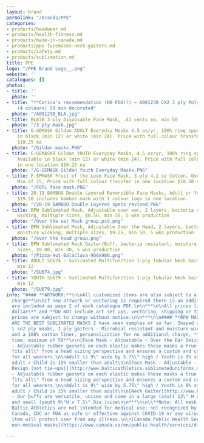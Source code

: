 ```yaml
---
layout: brand
permalink: "/brands/PPE"
categories:
- products/headwear.md
- products/health-fitness.md
- products/made-in-canada.md
- products/ppe-facemasks-neck-gaiters.md
- products/safety.md
- products/sublimation.md
title: PPE
logo: "/PPE Brand Logo__.png"
website: ''
catalogues: []
photos:
- title: ''
  photo: ''
- title: "**Corina's recommendation (NO FOG!!) ~ A001230 CX2 3 ply Polyester Mask
    (4 colours) 50 min decorated"
  photo: "/A001230_BLA.jpg"
- title: BL670 3-ply Disposable Face Mask, .43 cents ea, min 50
  photo: "/3 ply mask.jpg"
- title: G-GEMASK Gildan ADULT Everyday Masks 4.5 oz/yr, 100% ring spun cotton. Available
    in black (min 12) or white (min 24). Price with full colour transfer in one location
    $10.25 ea
  photo: "/Gildan masks.PNG"
- title: G-GEMASKB Gildan YOUTH Everyday Masks, 4.5 oz/yr, 100% ring spun cotton.
    Available in black (min 12) or white (min 24). Price with full colour transfer
    in one location $10.25 ea
  photo: "/G-GEMASK Gildan Youth Everyday Masks.PNG"
- title: F-5PMASK Fruit of the Loom Face Mask, 3-ply 4.1 oz Cotton, Over ear design,
    Min of 15, Price with full colour transfer in one location $10.50 ea
  photo: "/FOTL face mask.PNG"
- title: 20-19 BAMBOO Double Layered Reversible Face Masks, Adult or Youth, min 12,
    $19.50 includes bamboo mask with 1 colour logo in one location.
  photo: "/20-19 BAMBOO Double Layered specs revised.PNG"
- title: BPW Sublimated Mask, Adjustable over ear, 2 layers, bacteria resistant, moisture
    wicking, multiple sizes, $8.50, min 50, 5 wks production
  photo: "/Over the ear Mask group.psd.png"
- title: BPW Sublimated Mask, Adjustable Over the Head, 2 layers, bacteria resistant,
    moisture wicking, multiple sizes, $9.25, min 50, 5 wks production
  photo: "/over the head group.png"
- title: BPW Sublimated Neck Gaiter/Buff, bacteria resistant, moisture wicking, multiple
    sizes, $9.00, min 30, 5 wks production
  photo: "/Pizza-Hut-Balaclava-900x900.png"
- title: ADULT SU674 - Sublimated Multifunction 1-ply Tubular Neck Gaiter, $5.82,
    min 12
  photo: "/SU674.jpg"
- title: YOUTH SU679 - Sublimated Multifunction 1-ply Tubular Neck Gaiter, $4.98,
    min 12
  photo: "/SU679.jpg"
info: "#### **ARTWORK:**\n\nAll customized items are also subject to a **$50 set up
  charge**\n\nIf new artwork or vectoring is required there is an additional $25 charge.\n\nTemplates
  are included as page 2 of each catalogue PDF.\n\n***\n\nAll prices listed are **Canadian
  dollars** and **DO NOT include art set ups, vectoring, shipping or taxes**. Garment
  prices are subject to change without notice.\n\n***\n\n#### **BPW MASK ONLINE LINKS:**\n\nTHESE
  ARE THE BEST SUBLIMATED MASKS I have seen samples of so far. Shaped and breathable.
  \ \n2 ply masks, 1 ply gaiters - Microbial resistant and moisture-wicking material
  and a 100% cotton liner, personalization for no additional charge, **5 weeks production
  time, minimum of 50**\n\n[Face Mask - Adjustable - Over the Ear Design](http://www.balticathletics.sublimateduniforms.online/index.php?route=product/product&product_id=1040)
  - Adjustable rubber gaskets on each elastic makes these masks a true \"one size
  fits all\" from a head sizing perspective and ensures a custom and comfortable fit
  for all wearers.\n\nAdult is 9\" wide by 5.75\" high / Youth is 9% smaller than
  adult / Child is 15% smaller than adult\n\n[Face Mask - Adjustable - Over the Head
  Design (not tie-ups)](http://www.balticathletics.sublimateduniforms.online/index.php?route=product/product&product_id=1038)
  - Adjustable rubber gaskets on each elastic makes these masks a true \"one size
  fits all\" from a head sizing perspective and ensures a custom and comfortable fit
  for all wearers.\n\nAdult is 9\" wide by 5.75\" high / Youth is 9% smaller than
  adult / Child is 15% smaller than adult\n\n[Neck Gaiter](http://www.balticathletics.sublimateduniforms.online/index.php?route=product/product&product_id=1037)
  - Our buffs are versatile, unisex and come in a large (adult 12\" H x 9\" Dia.)
  and small (youth 9\"H x 7.5\" Dia.)size\n\n***\n\n\\**Note: All mask offered through
  Baltic Athletics are not intended for medical use; not recognized by the Health
  Canada, CDC or FDA as safe or effective against COVID-19 or any virus; no guarantee
  item will protect user from any illness.\n\n[Canada Public Health Services - About
  non-medical masks](https://www.canada.ca/en/public-health/services/diseases/2019-novel-coronavirus-infection/prevention-risks/about-non-medical-masks-face-coverings.html)"

---
```

